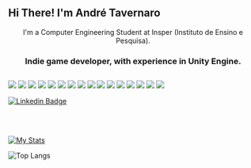 <strong>
    <h2>Hi There! I'm André Tavernaro </h2>
</strong>

<p align="center">
    I'm a Computer Engineering Student at Insper (Instituto de Ensino e Pesquisa).
</p>


<h3 align="center">
    Indie game developer, with experience in Unity Engine. 
</h3>

<h2>
</h2>

![](https://img.shields.io/badge/unity-%23000000.svg?style=for-the-badge&logo=unity&logoColor=white)
![](https://img.shields.io/badge/c%23-%23239120.svg?style=for-the-badge&logo=c-sharp&logo=C#&logoColor=white)
![](https://img.shields.io/badge/-Python-informational?style=for-the-badge&logo=python&color=000000)
![](https://img.shields.io/badge/-Java-informational?style=for-the-badge&logo=java&color=000000)
![](https://img.shields.io/badge/-React-informational?style=for-the-badge&logo=React&reactColor=white&color=000000)
![](https://img.shields.io/badge/-CSS-informational?style=for-the-badge&logo=css3&color=000000)
![](https://img.shields.io/badge/-MongoDB-informational?style=for-the-badge&logo=MongoDB&mongodbColor=white&color=000000)
![](https://img.shields.io/badge/-MySQL-informational?style=for-the-badge&logo=mySQL&color=000000)
![](https://img.shields.io/badge/-GitHub-informational?style=for-the-badge&logo=github&&color=000000)
![](https://img.shields.io/badge/-JavaScript-informational?style=for-the-badge&logo=JavaScript&color=000000)
![](https://img.shields.io/badge/-HTML-informational?style=for-the-badge&logo=html5&color=000000)
![](https://img.shields.io/badge/-VHDL-informational?style=for-the-badge&logo=VHDL&vhdlColor=white&color=000000)
![](https://img.shields.io/badge/-JupyterNotebook-informational?style=for-the-badge&logo=JupyterNotebook&jupyternotebookColor=white&color=000000)
![](https://img.shields.io/badge/-NodeJS-informational?style=for-the-badge&logo=NodeJS&nodedjsColor=green&color=000000)
![](https://img.shields.io/badge/-Arduino-informational?style=for-the-badge&logo=Arduino&arduinoColor=white&color=000000)
![](https://img.shields.io/badge/-Assembly-informational?style=for-the-badge&logo=Assembly&assemblyColor=white&color=000000)

[![Linkedin Badge](https://img.shields.io/badge/-André%20Tavernaro-6633cc?style=flat-square&logo=Linkedin&logoColor=white&link=https://www.linkedin.com/in/andr%C3%A9-tavernaro-b245411bb)](https://www.linkedin.com/in/andr%C3%A9-tavernaro-b245411bb)

<br />
<br />

[![My Stats](https://github-readme-stats.vercel.app/api?username=roguetaver&count_private=true&show_icons=true&theme=dracula&hide_border=true)](https://github.com/roguetaver/roguetaver)

![Top Langs](https://github-readme-stats.vercel.app/api/top-langs/?username=roguetaver&layout=compact&hide_border=true&theme=dracula)
